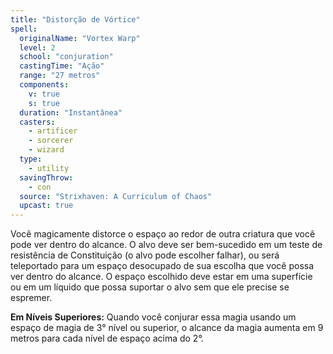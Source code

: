 ```yaml
---
title: "Distorção de Vórtice"
spell:
  originalName: "Vortex Warp"
  level: 2
  school: "conjuration"
  castingTime: "Ação"
  range: "27 metros"
  components:
    v: true
    s: true
  duration: "Instantânea"
  casters:
    - artificer
    - sorcerer
    - wizard
  type:
    - utility
  savingThrow:
    - con
  source: "Strixhaven: A Curriculum of Chaos"
  upcast: true
---
```


Você magicamente distorce o espaço ao redor de outra criatura que você pode ver dentro do alcance. O alvo deve ser bem-sucedido em um teste de resistência de Constituição (o alvo pode escolher falhar), ou será teleportado para um espaço desocupado de sua escolha que você possa ver dentro do alcance. O espaço escolhido deve estar em uma superfície ou em um líquido que possa suportar o alvo sem que ele precise se espremer.

**Em Níveis Superiores:** Quando você conjurar essa magia usando um espaço de magia de 3° nível ou superior, o alcance da magia aumenta em 9 metros para cada nível de espaço acima do 2°.
